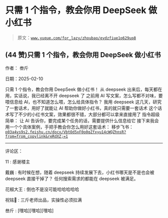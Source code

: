 # 只需 1 个指令，教会你用 DeepSeek 做小红书

> 原文：[`www.yuque.com/for_lazy/zhoubao/evdzfiue1p629up8`](https://www.yuque.com/for_lazy/zhoubao/evdzfiue1p629up8)

## (44 赞)只需 1 个指令，教会你用 DeepSeek 做小红书

作者： 叁斤

日期：2025-02-10

只需 1 个指令，教会你用 DeepSeek 做小红书！ 从 deepseek 出来后，每天都在用，实话说，我已经离不开 deepseek 了
之前用 AI 写文案，怎么写都不对味，要喂信息给 AI，也不知道怎么喂，怎么给具体指令？
我用 deepseek 这几天，研究了一套话术，用好了就能让 AI 帮助你做好小红书，真的就只需要一套话术
这个话术写了不少的小红书文案，效果都很不错，大部分都可以拿来直接用了 指令超级简单： 让 AI 告诉你，要完成某个任务的话，需要提供什么信息给它
接下来我会用一个个具体案例，手把手教会你怎么用好这套话术：
移步飞书：[`p03a4vs9s2.feishu.cn/docx/VbtOd5xF0o0qZfxyu14cWQZhnsR?from=from_copylink&reRdXZ;=1`](https://p03a4vs9s2.feishu.cn/docx/VbtOd5xF0o0qZfxyu14cWQZhnsR?from=from_copylink&reRdXZ;=1)

* * *

评论区：

11 : 感谢楼主

戴巍 : 有时候在想，随着 deepseek 持续发展下去，小红书哪天是不是也会被 deepseek 直接干掉了？ 任何搜索需求的都能在 deepseek 被满足。

花椒大王 : 倒也不是没可能哈哈哈哈哈

祝铭🌻 : 三斤老师出品，实操性必须拉满

叁斤 : [嘿哈][嘿哈][嘿哈]